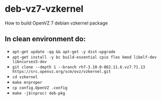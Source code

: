 # deb-vz7-vzkernel
How to build OpenVZ 7 debian vzkernel package

## In clean environment do:

- `apt-get update -qq && apt-get -y dist-upgrade`
- `apt-get install -y bc build-essential cpio flex kmod libelf-dev libncurses5-dev`
- `git clone --depth 1 --branch rh7-3.10.0-862.11.6.vz7.71.13  https://src.openvz.org/scm/ovz/vzkernel.git`
- `cd vzkernel`
- `make mrproper`
- `cp config.OpenVZ .config`
- `make -j$(nproc) deb-pkg`
